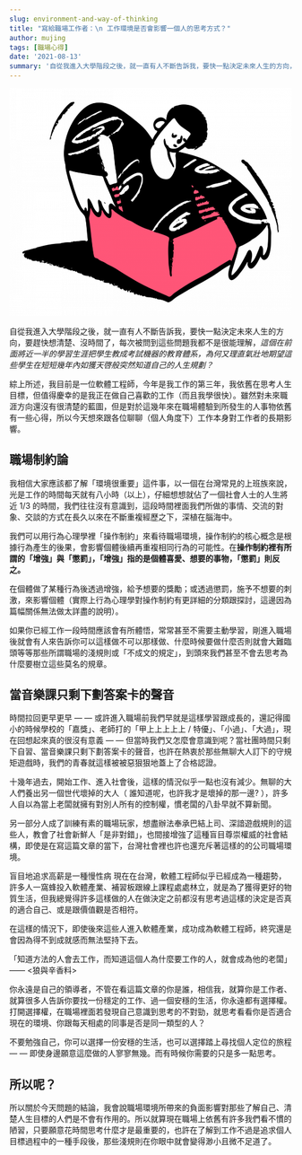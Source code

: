 ```yaml
---
slug: environment-and-way-of-thinking
title: "寫給職場工作者：\n 工作環境是否會影響一個人的思考方式？"
author: mujing
tags: [職場心得]
date: '2021-08-13'
summary: '自從我進入大學階段之後，就一直有人不斷告訴我，要快一點決定未來人生的方向，要趕快想清楚、沒時間了，每次被問到這些問題我都不是很能理解，這個在前面將近一半的學習生涯把學生教成考試機器的教育體系，為何又理直氣壯地期望這些學生在短短幾年內如獲天啓般突然知道自己的人生規劃？'
---
```


![Heading Image](./images/environment-and-way-of-thinking-head.png)

自從我進入大學階段之後，就一直有人不斷告訴我，要快一點決定未來人生的方向，要趕快想清楚、沒時間了，每次被問到這些問題我都不是很能理解，_這個在前面將近一半的學習生涯把學生教成考試機器的教育體系，為何又理直氣壯地期望這些學生在短短幾年內如獲天啓般突然知道自己的人生規劃？_

綜上所述，我目前是一位軟體工程師，今年是我工作的第三年，我依舊在思考人生目標，但值得慶幸的是我正在做自己喜歡的工作（而且我學很快）。雖然對未來職涯方向還沒有很清楚的藍圖，但是對於這幾年來在職場體驗到所發生的人事物依舊有一些心得，所以今天想來跟各位聊聊（個人角度下）工作本身對工作者的長期影響。

## 職場制約論

我相信大家應該都了解「環境很重要」這件事，以一個在台灣常見的上班族來說，光是工作的時間每天就有八小時（以上），仔細想想就佔了一個社會人士的人生將近 1/3 的時間，我們往往沒有意識到，這段時間裡面我們所做的事情、交流的對象、交談的方式在長久以來在不斷重複經歷之下，深植在腦海中。

我們可以用行為心理學裡「操作制約」來看待職場環境，操作制約的核心概念是根據行為產生的後果，會影響個體後續再重複相同行為的可能性。在**操作制約裡有所謂的「增強」與「懲罰」，「增強」指的是個體喜愛、想要的事物，「懲罰」則反之。**

在個體做了某種行為後透過增強，給予想要的獎勵；或透過懲罰，施予不想要的刺激，來影響個體（實際上行為心理學對操作制約有更詳細的分類跟探討，這邊因為篇幅關係無法做太詳盡的說明）。

如果你已經工作一段時間應該會有所體悟，常常甚至不需要主動學習，剛進入職場後就會有人來告訴你可以這樣做不可以那樣做、什麼時候要做什麼否則就會大難臨頭等等那些所謂職場的淺規則或「不成文的規定」，到頭來我們甚至不會去思考為什麼要樹立這些莫名的規章。

## 當音樂課只剩下劃答案卡的聲音

時間拉回更早更早 — — 或許進入職場前我們早就是這樣學習跟成長的，還記得國小的時候學校的「嘉獎」、老師打的「甲上上上上上 / 特優」、「小過」、「大過」，現在回想起來真的很沒有意義 — — 但當時我們又怎麼會意識到呢？當社團時間只剩下自習、當音樂課只剩下劃答案卡的聲音，也許在熱衷於那些無聊大人訂下的守規矩遊戲時，我們的青春就這樣被被惡狠狠地蓋上了合格認證。

十幾年過去，開始工作、進入社會後，這樣的情況似乎一點也沒有減少。無聊的大人們養出另一個世代壞掉的大人（ 誰知道呢，也許我才是壞掉的那一邊? ），許多人自以為當上老闆就擁有對別人所有的控制權，慣老闆的八卦早就不算新聞。

另一部分人成了訓練有素的職場玩家，想盡辦法奉承巴結上司、深諳遊戲規則的這些人，教會了社會新鮮人「是非對錯」，也間接增強了這種盲目尊崇權威的社會結構，即使是在寫這篇文章的當下，台灣社會裡也許也還充斥著這樣的的公司職場環境。

盲目地追求高薪是一種慢性病
現在在台灣，軟體工程師似乎已經成為一種趨勢，許多人一窩蜂投入軟體產業、補習板跟線上課程處處林立，就是為了獲得更好的物質生活，但我總覺得許多這樣做的人在做決定之前都沒有思考過這樣的決定是否真的適合自己、或是跟價值觀是否相符。

在這樣的情況下，即使後來這些人進入軟體產業，成功成為軟體工程師，終究還是會因為得不到成就感而無法堅持下去。

「知道方法的人會去工作，而知道這個人為什麼要工作的人，就會成為他的老闆」 —— \<狼與辛香料\>

你永遠是自己的領導者，不管在看這篇文章的你是誰，相信我，就算你是工作者、就算很多人告訴你要找一份穩定的工作、過一個安穩的生活，你永遠都有選擇權。打開選擇權，在職場裡面若發現自己意識到思考的不對勁，就思考看看你是否適合現在的環境、你跟每天相處的同事是否是同一類型的人？

不要勉強自己，你可以選擇一份安穩的生活，也可以選擇踏上尋找個人定位的旅程 — — 即使身邊願意這麼做的人寥寥無幾。而有時候你需要的只是多一點思考。

## 所以呢？

所以關於今天問題的結論，我會說職場環境所帶來的負面影響對那些了解自己、清楚人生目標的人們是不會有作用的。所以就算現在職場上依舊有許多我們看不慣的陋習，只要願意花時間思考什麼才是最重要的，也許在了解到工作不過是追求個人目標過程中的一種手段後，那些淺規則在你眼中就會變得渺小且微不足道了。
